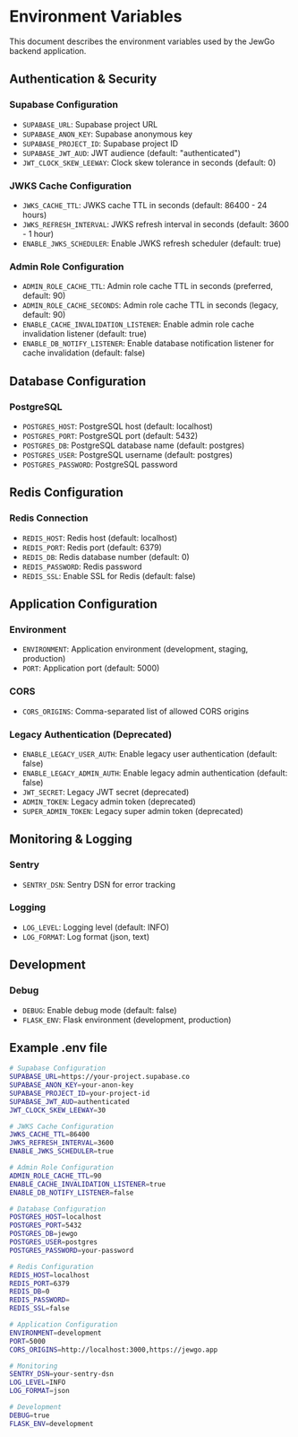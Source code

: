 # Environment Variables

This document describes the environment variables used by the JewGo backend application.

## Authentication & Security

### Supabase Configuration
- `SUPABASE_URL`: Supabase project URL
- `SUPABASE_ANON_KEY`: Supabase anonymous key
- `SUPABASE_PROJECT_ID`: Supabase project ID
- `SUPABASE_JWT_AUD`: JWT audience (default: "authenticated")
- `JWT_CLOCK_SKEW_LEEWAY`: Clock skew tolerance in seconds (default: 0)

### JWKS Cache Configuration
- `JWKS_CACHE_TTL`: JWKS cache TTL in seconds (default: 86400 - 24 hours)
- `JWKS_REFRESH_INTERVAL`: JWKS refresh interval in seconds (default: 3600 - 1 hour)
- `ENABLE_JWKS_SCHEDULER`: Enable JWKS refresh scheduler (default: true)

### Admin Role Configuration
- `ADMIN_ROLE_CACHE_TTL`: Admin role cache TTL in seconds (preferred, default: 90)
- `ADMIN_ROLE_CACHE_SECONDS`: Admin role cache TTL in seconds (legacy, default: 90)
- `ENABLE_CACHE_INVALIDATION_LISTENER`: Enable admin role cache invalidation listener (default: true)
- `ENABLE_DB_NOTIFY_LISTENER`: Enable database notification listener for cache invalidation (default: false)

## Database Configuration

### PostgreSQL
- `POSTGRES_HOST`: PostgreSQL host (default: localhost)
- `POSTGRES_PORT`: PostgreSQL port (default: 5432)
- `POSTGRES_DB`: PostgreSQL database name (default: postgres)
- `POSTGRES_USER`: PostgreSQL username (default: postgres)
- `POSTGRES_PASSWORD`: PostgreSQL password

## Redis Configuration

### Redis Connection
- `REDIS_HOST`: Redis host (default: localhost)
- `REDIS_PORT`: Redis port (default: 6379)
- `REDIS_DB`: Redis database number (default: 0)
- `REDIS_PASSWORD`: Redis password
- `REDIS_SSL`: Enable SSL for Redis (default: false)

## Application Configuration

### Environment
- `ENVIRONMENT`: Application environment (development, staging, production)
- `PORT`: Application port (default: 5000)

### CORS
- `CORS_ORIGINS`: Comma-separated list of allowed CORS origins

### Legacy Authentication (Deprecated)
- `ENABLE_LEGACY_USER_AUTH`: Enable legacy user authentication (default: false)
- `ENABLE_LEGACY_ADMIN_AUTH`: Enable legacy admin authentication (default: false)
- `JWT_SECRET`: Legacy JWT secret (deprecated)
- `ADMIN_TOKEN`: Legacy admin token (deprecated)
- `SUPER_ADMIN_TOKEN`: Legacy super admin token (deprecated)

## Monitoring & Logging

### Sentry
- `SENTRY_DSN`: Sentry DSN for error tracking

### Logging
- `LOG_LEVEL`: Logging level (default: INFO)
- `LOG_FORMAT`: Log format (json, text)

## Development

### Debug
- `DEBUG`: Enable debug mode (default: false)
- `FLASK_ENV`: Flask environment (development, production)

## Example .env file

```bash
# Supabase Configuration
SUPABASE_URL=https://your-project.supabase.co
SUPABASE_ANON_KEY=your-anon-key
SUPABASE_PROJECT_ID=your-project-id
SUPABASE_JWT_AUD=authenticated
JWT_CLOCK_SKEW_LEEWAY=30

# JWKS Cache Configuration
JWKS_CACHE_TTL=86400
JWKS_REFRESH_INTERVAL=3600
ENABLE_JWKS_SCHEDULER=true

# Admin Role Configuration
ADMIN_ROLE_CACHE_TTL=90
ENABLE_CACHE_INVALIDATION_LISTENER=true
ENABLE_DB_NOTIFY_LISTENER=false

# Database Configuration
POSTGRES_HOST=localhost
POSTGRES_PORT=5432
POSTGRES_DB=jewgo
POSTGRES_USER=postgres
POSTGRES_PASSWORD=your-password

# Redis Configuration
REDIS_HOST=localhost
REDIS_PORT=6379
REDIS_DB=0
REDIS_PASSWORD=
REDIS_SSL=false

# Application Configuration
ENVIRONMENT=development
PORT=5000
CORS_ORIGINS=http://localhost:3000,https://jewgo.app

# Monitoring
SENTRY_DSN=your-sentry-dsn
LOG_LEVEL=INFO
LOG_FORMAT=json

# Development
DEBUG=true
FLASK_ENV=development
```
